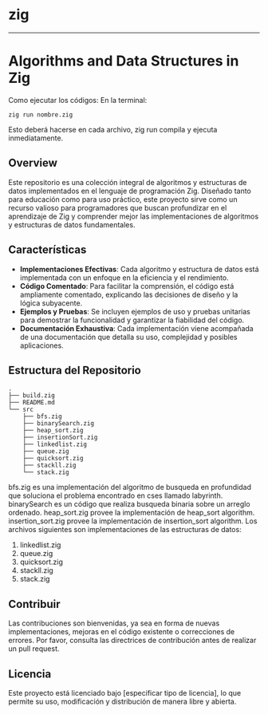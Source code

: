 # zig
---

# Algorithms and Data Structures in Zig
Como ejecutar los códigos:
En la terminal:
```
zig run nombre.zig
```
Esto deberá hacerse en cada archivo, zig run compila y ejecuta inmediatamente.
## Overview

Este repositorio es una colección integral de algoritmos y estructuras de datos implementados en el lenguaje de programación Zig. Diseñado tanto para educación como para uso práctico, este proyecto sirve como un recurso valioso para programadores que buscan profundizar en el aprendizaje de Zig y comprender mejor las implementaciones de algoritmos y estructuras de datos fundamentales.

## Características

- **Implementaciones Efectivas**: Cada algoritmo y estructura de datos está implementada con un enfoque en la eficiencia y el rendimiento.
- **Código Comentado**: Para facilitar la comprensión, el código está ampliamente comentado, explicando las decisiones de diseño y la lógica subyacente.
- **Ejemplos y Pruebas**: Se incluyen ejemplos de uso y pruebas unitarias para demostrar la funcionalidad y garantizar la fiabilidad del código.
- **Documentación Exhaustiva**: Cada implementación viene acompañada de una documentación que detalla su uso, complejidad y posibles aplicaciones.

## Estructura del Repositorio
```
.
├── build.zig
├── README.md
└── src
    ├── bfs.zig
    ├── binarySearch.zig
    ├── heap_sort.zig
    ├── insertionSort.zig
    ├── linkedlist.zig
    ├── queue.zig
    ├── quicksort.zig
    ├── stackll.zig
    └── stack.zig
```
bfs.zig es una implementación del algoritmo de busqueda en profundidad que soluciona el problema encontrado en cses llamado labyrinth.
binarySearch es un código que realiza busqueda binaria sobre un arreglo ordenado.
heap_sort.zig provee la implementación de heap_sort algorithm.
insertion_sort.zig provee la implementación de insertion_sort algorithm.
Los archivos siguientes son implementaciones de las estructuras de datos:
1. linkedlist.zig
2. queue.zig
3. quicksort.zig
4. stackll.zig
5. stack.zig
## Contribuir

Las contribuciones son bienvenidas, ya sea en forma de nuevas implementaciones, mejoras en el código existente o correcciones de errores. Por favor, consulta las directrices de contribución antes de realizar un pull request.

## Licencia

Este proyecto está licenciado bajo [especificar tipo de licencia], lo que permite su uso, modificación y distribución de manera libre y abierta.

